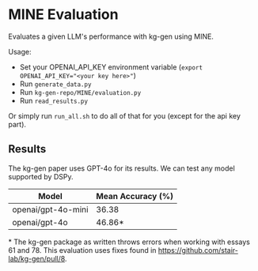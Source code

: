 # MINE Evaluation
Evaluates a given LLM's performance with kg-gen using MINE. 

Usage:
- Set your OPENAI_API_KEY environment variable (`export OPENAI_API_KEY="<your key here>"`)
- Run `generate_data.py`
- Run `kg-gen-repo/MINE/evaluation.py`
- Run `read_results.py`

Or simply run `run_all.sh` to do all of that for you (except for the api key part). 

## Results 
The kg-gen paper uses GPT-4o for its results. 
We can test any model supported by DSPy. 

<!-- 
This takes a long time to run! 
I have not included a time column becuase it froze my computer part-way through
but cached some results, which threw off the timing. 
Expect to wait for 14*105/60=24.5 minutes to generate results. 
And then 10*105/60=17.5 minutes for evaluation.
The rest is fast though!

With a larger dataset it may be better to save graphs immediately rather than 
holding them in memory until saving them in bulk. 
It could also be worth investigating using parallel llm requests. 
This would probably help with openAI models but may be unwise when using local 
models.
-->

| Model | Mean Accuracy (%) |
| - | - |
| openai/gpt-4o-mini | 36.38 | 
| openai/gpt-4o | 46.86\* |

\*
The kg-gen package as written throws errors when working with essays 61 and 78. 
This evaluation uses fixes found in https://github.com/stair-lab/kg-gen/pull/8. 

<!-- 
The paper result is 66.07% for GPT-4o. 
I am not sure why this is so much lower! 
-->
